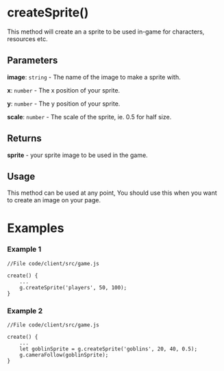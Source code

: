 # createSprite()

This method will create an a sprite to be used in-game for characters, resources etc.
​

## Parameters

**image**: `string` - The name of the image to make a sprite with.

**x**: `number` - The x position of your sprite.

**y**: `number` - The y position of your sprite.

**scale**: `number` - The scale of the sprite, ie. 0.5 for half size.
​

## Returns

**sprite** - your sprite image to be used in the game.
​

## Usage

This method can be used at any point, You should use this when you want to create an image on your page.

# Examples

### Example 1

```
//File code/client/src/game.js
​
create() {
	...
	g.createSprite('players', 50, 100);
}
```

### Example 2

```
//File code/client/src/game.js
​
create() {
	...
	let goblinSprite = g.createSprite('goblins', 20, 40, 0.5);
	g.cameraFollow(goblinSprite);
}
```
